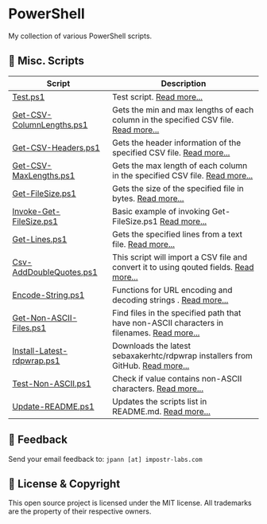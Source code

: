 # PowerShell
My collection of various PowerShell scripts.


📝 Misc. Scripts
-----------------------------

<!-- ScriptStart -->
| Script                                               | Description                                                                                     |
| ---------------------------------------------------- | ----------------------------------------------------------------------------------------------- |
| [Test.ps1](Scripts/Test/Test.ps1)                         | Test script. [Read more...](Scripts/Test/Test.md)                  |
| [Get-CSV-ColumnLengths.ps1](Scripts/Get-CSV-ColumnLengths/Get-CSV-ColumnLengths.ps1)                         | Gets the min and max lengths of each column in the specified CSV file. [Read more...](Scripts/Get-CSV-ColumnLengths/Get-CSV-ColumnLengths.md)                  |
| [Get-CSV-Headers.ps1](Scripts/Get-CSV-Headers/Get-CSV-Headers.ps1)                         | Gets the header information of the specified CSV file. [Read more...](Scripts/Get-CSV-Headers/Get-CSV-Headers.md)                  |
| [Get-CSV-MaxLengths.ps1](Scripts/Get-CSV-MaxLengths/Get-CSV-MaxLengths.ps1)                         | Gets the max length of each column in the specified CSV file. [Read more...](Scripts/Get-CSV-MaxLengths/Get-CSV-MaxLengths.md)                  |
| [Get-FileSize.ps1](Scripts/Get-FileSize/Get-FileSize.ps1)                         | Gets the size of the specified file in bytes. [Read more...](Scripts/Get-FileSize/Get-FileSize.md)                  |
| [Invoke-Get-FileSize.ps1](Scripts/Get-FileSize/Invoke-Get-FileSize.ps1)                         | Basic example of invoking Get-FileSize.ps1 [Read more...](Scripts/Get-FileSize/Invoke-Get-FileSize.md)                  |
| [Get-Lines.ps1](Scripts/Get-Lines/Get-Lines.ps1)                         | Gets the specified lines from a text file. [Read more...](Scripts/Get-Lines/Get-Lines.md)                  |
| [Csv-AddDoubleQuotes.ps1](Scripts/Csv-AddDoubleQuotes.ps1)                         | This script will import a CSV file and convert it to using qouted fields. [Read more...](Scripts/Csv-AddDoubleQuotes.md)                  |
| [Encode-String.ps1](Scripts/Encode-String.ps1)                         | Functions for URL encoding and decoding strings . [Read more...](Scripts/Encode-String.md)                  |
| [Get-Non-ASCII-Files.ps1](Scripts/Get-Non-ASCII-Files.ps1)                         | Find files in the specified path that have non-ASCII characters in filenames. [Read more...](Scripts/Get-Non-ASCII-Files.md)                  |
| [Install-Latest-rdpwrap.ps1](Scripts/Install-Latest-rdpwrap.ps1)                         | Downloads the latest sebaxakerhtc/rdpwrap installers from GitHub. [Read more...](Scripts/Install-Latest-rdpwrap.md)                  |
| [Test-Non-ASCII.ps1](Scripts/Test-Non-ASCII.ps1)                         | Check if value contains non-ASCII characters. [Read more...](Scripts/Test-Non-ASCII.md)                  |
| [Update-README.ps1](Scripts/Update-README.ps1)                         | Updates the scripts list in README.md. [Read more...](Scripts/Update-README.md)                  |
<!-- ScriptEnd -->

📧 Feedback
------------
Send your email feedback to: `jpann [at] impostr-labs.com`

🤝 License & Copyright
-----------------------
This open source project is licensed under the MIT license. All trademarks are the property of their respective owners.











